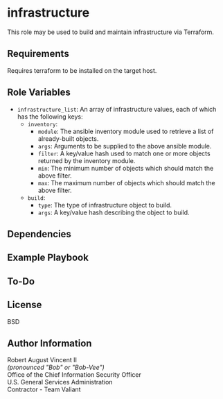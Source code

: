 infrastructure
==============

This role may be used to build and maintain infrastructure via Terraform.

Requirements
------------

Requires terraform to be installed on the target host.

Role Variables
--------------

* `infrastructure_list`: An array of infrastructure values, each of which has the following keys:
  * `inventory`:
    * `module`: The ansible inventory module used to retrieve a list of already-built objects.
    * `args`: Arguments to be supplied to the above ansible module.
	* `filter`:  A key/value hash used to match one or more objects returned by the inventory module.
	* `min`: The minimum number of objects which should match the above filter.
	* `max`: The maximum number of objects which should match the above filter.
  * `build`:
    * `type`: The type of infrastructure object to build.
	* `args`: A key/value hash describing the object to build.

Dependencies
------------

Example Playbook
----------------

To-Do
-----

License
-------

BSD

Author Information
------------------

Robert August Vincent II  
*(pronounced "Bob" or "Bob-Vee")*  
Office of the Chief Information Security Officer  
U.S. General Services Administration  
Contractor - Team Valiant  
